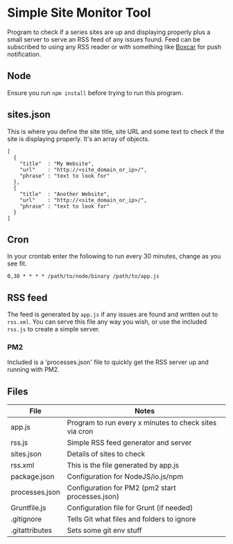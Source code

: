 # Simple Site Monitor Tool
Program to check if a series sites are up and displaying properly plus a small server to serve an RSS feed of any issues found. Feed can be subscribed to using any RSS reader or with something like [Boxcar](https://boxcar.io/) for push notification.

## Node
Ensure you run `npm install` before trying to run this program.

## sites.json
This is where you define the site title, site URL and some text to check if the site is displaying properly. It's an array of objects.
```
[
  {
    "title"  : "My Website",
    "url"    : "http://<site_domain_or_ip>/",
    "phrase" : "text to look for"
  },
  {
    "title"  : "Another Website",
    "url"    : "http://<site_domain_or_ip>/",
    "phrase" : "text to look for"
  }
]

```

## Cron

In your crontab enter the following to run every 30 minutes, change as you see fit.
```
0,30 * * * * /path/to/node/binary /path/to/app.js
```

## RSS feed
The feed is generated by `app.js` if any issues are found and written out to `rss.xml`. You can serve this file any way you wish, or use the included `rss.js` to create a simple server.

### PM2
Included is a 'processes.json' file to quickly get the RSS server up and running with PM2.


## Files
| File | Notes |
| ---- | ----- |
| app.js | Program to run every x minutes to check sites via cron |
| rss.js | Simple RSS feed generator and server |
| sites.json | Details of sites to check |
| rss.xml | This is the file generated by app.js |
| package.json | Configuration for NodeJS/io.js/npm |
| processes.json | Configuration for PM2 (pm2 start processes.json) |
| Gruntfile.js | Configuration file for Grunt (if needed) |
| .gitignore | Tells Git what files and folders to ignore |
| .gitattributes | Sets some git env stuff |
